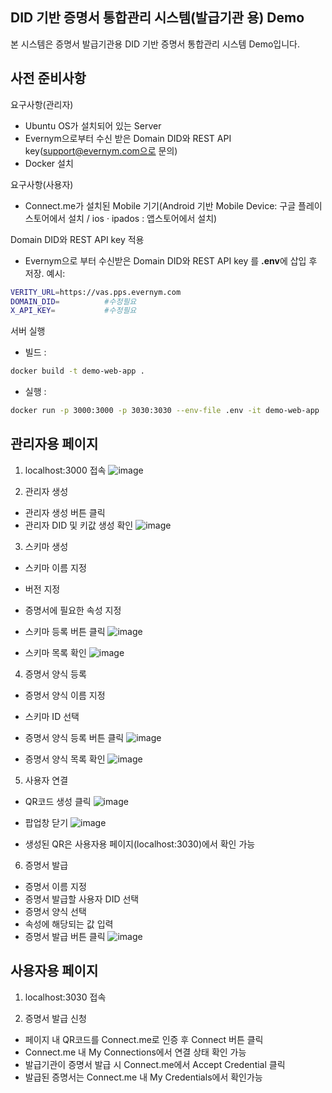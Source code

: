 ## DID 기반 증명서 통합관리 시스템(발급기관 용) Demo
      
본 시스템은 증명서 발급기관용 DID 기반 증명서 통합관리 시스템 Demo입니다. 
 

## 사전 준비사항
요구사항(관리자)
- Ubuntu OS가 설치되어 있는 Server
- Evernym으로부터 수신 받은 Domain DID와 REST API key(support@evernym.com으로 문의)
- Docker 설치

요구사항(사용자)
- Connect.me가 설치된 Mobile 기기(Android 기반 Mobile Device: 구글 플레이스토어에서 설치 / ios · ipados : 앱스토어에서 설치)


Domain DID와 REST API key 적용
- Evernym으로 부터 수신받은 Domain DID와 REST API key 를 **.env**에 삽입 후 저장.
예시:
```sh
VERITY_URL=https://vas.pps.evernym.com
DOMAIN_DID=          #수정필요
X_API_KEY=           #수정필요
```

서버 실행
- 빌드 : 
```sh
docker build -t demo-web-app .
```
- 실행 : 
```sh
docker run -p 3000:3000 -p 3030:3030 --env-file .env -it demo-web-app
```
## 관리자용 페이지
1. localhost:3000 접속
![image](https://user-images.githubusercontent.com/94879566/204535868-6bfda7ed-0328-4717-acbc-09b5ada7007b.png)


2. 관리자 생성
- 관리자 생성 버튼 클릭
- 관리자 DID 및 키값 생성 확인
![image](https://user-images.githubusercontent.com/94879566/204535956-ce59960b-4f2f-41aa-9cc4-d075cba9d3cf.png)



3. 스키마 생성
- 스키마 이름 지정
- 버전 지정
- 증명서에 필요한 속성 지정
- 스키마 등록 버튼 클릭
![image](https://user-images.githubusercontent.com/94879566/204536002-3df909bc-ef9d-42c0-9ab5-951f479cd15a.png)

- 스키마 목록 확인
![image](https://user-images.githubusercontent.com/94879566/204536027-a5ea5b6e-2b5f-4b3a-953c-2a47c3b2a94e.png)



4. 증명서 양식 등록
- 증명서 양식 이름 지정
- 스키마 ID 선택
- 증명서 양식 등록 버튼 클릭
![image](https://user-images.githubusercontent.com/94879566/204536182-c0dad7a7-8632-4bcb-b6cc-242ede858688.png)

- 증명서 양식 목록 확인
![image](https://user-images.githubusercontent.com/94879566/204536207-1ab51b49-0b54-480a-a86f-3c0334b66e91.png)



5. 사용자 연결

- QR코드 생성 클릭
![image](https://user-images.githubusercontent.com/94879566/204536280-ebb26aad-8e6c-4dcc-945d-376011cb9343.png)

- 팝업창 닫기
![image](https://user-images.githubusercontent.com/94879566/204536315-1672583d-aa39-4fcf-968e-b54f8765e447.png)

- 생성된 QR은 사용자용 페이지(localhost:3030)에서 확인 가능



6. 증명서 발급
- 증명서 이름 지정
- 증명서 발급할 사용자 DID 선택
- 증명서 양식 선택
- 속성에 해당되는 값 입력
- 증명서 발급 버튼 클릭
![image](https://user-images.githubusercontent.com/94879566/204536418-24c66047-4123-46b4-892d-4439f53f02bf.png)




## 사용자용 페이지
1. localhost:3030 접속

2. 증명서 발급 신청
- 페이지 내 QR코드를 Connect.me로 인증 후 Connect 버튼 클릭
- Connect.me 내 My Connections에서 연결 상태 확인 가능
- 발급기관이 증명서 발급 시 Connect.me에서 Accept Credential 클릭
- 발급된 증명서는 Connect.me 내 My Credentials에서 확인가능
